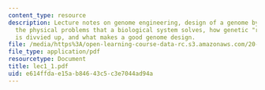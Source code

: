 ```yaml
---
content_type: resource
description: Lecture notes on genome engineering, design of a genome by considering
  the physical problems that a biological system solves, how genetic "real estate"
  is divvied up, and what makes a good genome design.
file: /media/https%3A/open-learning-course-data-rc.s3.amazonaws.com/20-109-laboratory-fundamentals-in-biological-engineering-fall-2007/e614ffdae15ab84643c5c3e7044ad94a_lec1_1.pdf
file_type: application/pdf
resourcetype: Document
title: lec1_1.pdf
uid: e614ffda-e15a-b846-43c5-c3e7044ad94a
---
```

